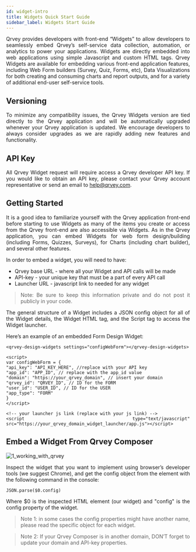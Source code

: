 ```yaml
---
id: widget-intro
title: Widgets Quick Start Guide
sidebar_label: Widgets Start Guide
---
```


<div style="text-align: justify">

Qrvey provides developers with front-end “Widgets” to allow developers to seamlessly embed Qrvey’s self-service data collection, automation, or analytics to power your applications. Widgets are directly embedded into web applications using simple Javascript and custom HTML tags. Qrvey Widgets are available for embedding various front-end application features, including Web Form builders (Survey, Quiz, Forms, etc), Data Visualizations for both creating and consuming charts and report outputs, and for a variety of additional end-user self-service tools.

## Versioning
To minimize any compatibility issues, the Qrvey Widgets version are tied directly to the Qrvey application and will be automatically upgraded whenever your Qrvey application is updated. We encourage developers to always consider upgrades as we are rapidly adding new features and functionality.

## API Key
All Qrvey Widget request will require access a Qrvey developer API key.  If you would like to obtain an API key, please contact your Qrvey account representative or send an email to help@qrvey.com.

## Getting Started
It is a good idea to familiarize yourself with the Qrvey application front-end before starting to use Widgets as many of the items you create or access from the Qrvey front-end are also accessible via Widgets.  As in the Qrvey application, you can embed Widgets for web form design/building (including Forms, Quizzes, Surveys), for Charts (including chart builder), and several other features.

In order to embed a widget, you will need to have:

- Qrvey base URL - where all your Widget and API calls will be made
- API-key - your unique key that must be a part of every API call
- Launcher URL - javascript link to needed for any widget

> Note: Be sure to keep this information private and do not post it publicly in your code.

The general structure of a Widget includes a JSON config object for all of the Widget details, the Widget HTML tag, and the Script tag to access the Widget launcher.

Here’s an example of an embedded Form Design Widget:

```
<qrvey-design-widgets settings="configWebForm"></qrvey-design-widgets>

<script>
var configWebForm = {
"api_key": "API_KEY_HERE", //replace with your API key
"app_id": "APP_ID", // replace with the app_id value
"domain": "https://your_qrvey_domain", // insert your domain
"qrvey_id": "QRVEY_ID", // ID for the FORM
"user_id": "USER_ID", // ID for the USER
"app_type": "FORM"
}
</script>

<!-- your launcher js link (replace with your js link) -->
<script type="text/javascript" src="https://your_qrvey_domain_widget_launcher/app.js"></script>
```

## Embed a Widget From Qrvey Composer 

![1_working_with_qrvey](https://s3.amazonaws.com/cdn.qrvey.com/documentation_assets/embedding/widgets/embed-widget-from-qrvey-composer.png#thumbnail)

Inspect the widget that you want to implement using browser’s developer tools (we suggest Chrome), and get the config object from the element with the following command in the console:
```
JSON.parse($0.config)
```
Where $0 is the inspected HTML element (our widget) and "config" is the config property of the widget.

> Note 1: in some cases the config properties might have another name, please read the specific object for each widget.

> Note 2: If your Qrvey Composer is in another domain, DON’T forget to update your domain and API-key properties.

